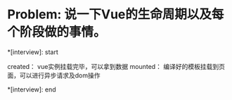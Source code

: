# Problem: 说一下Vue的生命周期以及每个阶段做的事情。

*[interview]: start

created： vue实例挂载完毕，可以拿到数据
mounted： 编译好的模板挂载到页面，可以进行异步请求及dom操作

*[interview]: end
